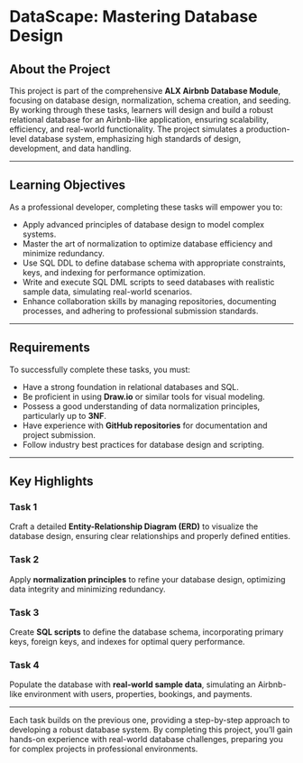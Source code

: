 # DataScape: Mastering Database Design

## About the Project

This project is part of the comprehensive **ALX Airbnb Database Module**, focusing on database design, normalization, schema creation, and seeding. By working through these tasks, learners will design and build a robust relational database for an Airbnb-like application, ensuring scalability, efficiency, and real-world functionality. The project simulates a production-level database system, emphasizing high standards of design, development, and data handling.

---

## Learning Objectives

As a professional developer, completing these tasks will empower you to:

- Apply advanced principles of database design to model complex systems.
- Master the art of normalization to optimize database efficiency and minimize redundancy.
- Use SQL DDL to define database schema with appropriate constraints, keys, and indexing for performance optimization.
- Write and execute SQL DML scripts to seed databases with realistic sample data, simulating real-world scenarios.
- Enhance collaboration skills by managing repositories, documenting processes, and adhering to professional submission standards.

---

## Requirements

To successfully complete these tasks, you must:

- Have a strong foundation in relational databases and SQL.
- Be proficient in using **Draw.io** or similar tools for visual modeling.
- Possess a good understanding of data normalization principles, particularly up to **3NF**.
- Have experience with **GitHub repositories** for documentation and project submission.
- Follow industry best practices for database design and scripting.

---

## Key Highlights

### Task 1
Craft a detailed **Entity-Relationship Diagram (ERD)** to visualize the database design, ensuring clear relationships and properly defined entities.

### Task 2
Apply **normalization principles** to refine your database design, optimizing data integrity and minimizing redundancy.

### Task 3
Create **SQL scripts** to define the database schema, incorporating primary keys, foreign keys, and indexes for optimal query performance.

### Task 4
Populate the database with **real-world sample data**, simulating an Airbnb-like environment with users, properties, bookings, and payments.

---

Each task builds on the previous one, providing a step-by-step approach to developing a robust database system. By completing this project, you’ll gain hands-on experience with real-world database challenges, preparing you for complex projects in professional environments.
